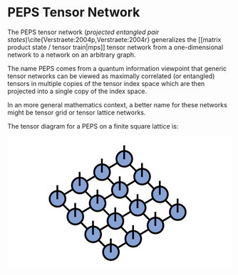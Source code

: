 
# PEPS Tensor Network 

The PEPS tensor network (_projected entangled pair states_)\cite{Verstraete:2004p,Verstraete:2004r}
generalizes the [[matrix product state / tensor train|mps]] tensor 
network from a one-dimensional network to a network on an arbitrary graph.

The name PEPS comes from a quantum information viewpoint that generic tensor networks
can be viewed as maximally correlated (or entangled) tensors in multiple copies of
the tensor index space which are then projected into a single copy of the index space.

In an more general mathematics context, a better name for these networks might be
tensor grid or tensor lattice networks.

The tensor diagram for a PEPS on a finite square lattice is:

![medium](PEPS.png)

